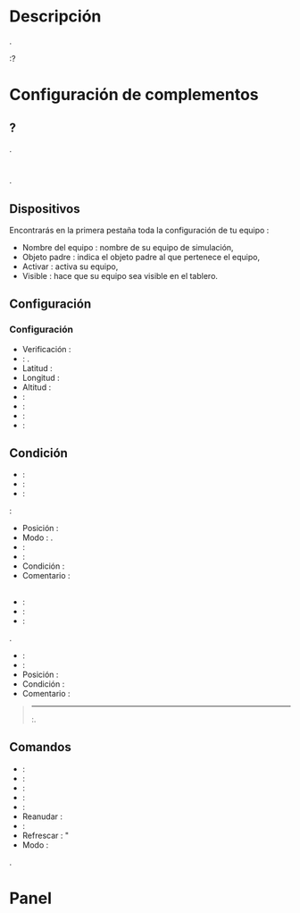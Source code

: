# Descripción

. 

:?

# Configuración de complementos



##  ?

.

# 

.

## Dispositivos

Encontrarás en la primera pestaña toda la configuración de tu equipo :

- Nombre del equipo : nombre de su equipo de simulación,
- Objeto padre : indica el objeto padre al que pertenece el equipo,
- Activar : activa su equipo,
- Visible : hace que su equipo sea visible en el tablero.


## Configuración

### Configuración

- Verificación : 
-  : . 
- Latitud : 
- Longitud : 
- Altitud : 
-  : 
-  : 
-  : 
-  : 

## Condición

-  : 
-  : 
-  : 


 :
- Posición : 
- Modo : . 
-  : 
-  : 
- Condición : 
- Comentario : 

## 

-  : 
-  : 
-  : 

.

-  : 
-  : 
- Posición : 
- Condición : 
- Comentario : 

>****
>
>:.

## 



## Comandos

-  : 
-  : 
-  : 
-  : 
-  : 
- Reanudar : 
-  : 
- Refrescar : "
- Modo : 

.

# Panel


